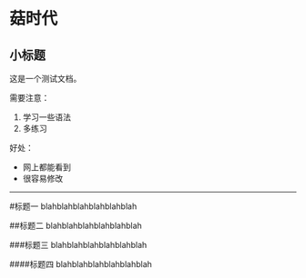 菇时代
========

小标题
------

这是一个测试文档。

需要注意：

1. 学习一些语法
2. 多练习

好处：
+ 网上都能看到
+ 很容易修改

--------------------------------

#标题一
blahblahblahblahblahblah

##标题二
blahblahblahblahblahblah

###标题三
blahblahblahblahblahblah

####标题四
blahblahblahblahblahblah
